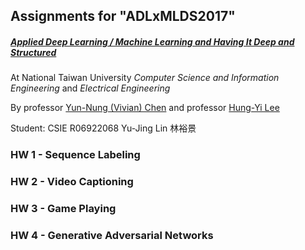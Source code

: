 ## Assignments for "ADLxMLDS2017"

##### [Applied Deep Learning / Machine Learning and Having It Deep and Structured](https://www.csie.ntu.edu.tw/~yvchen/f106-adl/)

At National Taiwan University *Computer Science and Information Engineering* and *Electrical Engineering*

By professor [Yun-Nung (Vivian) Chen](http://vivianchen.idv.tw/) and professor [Hung-Yi Lee](http://speech.ee.ntu.edu.tw/~tlkagk/)

Student: CSIE R06922068 Yu-Jing Lin 林裕景

### HW 1 - Sequence Labeling

### HW 2 - Video Captioning

### HW 3 - Game Playing

### HW 4 - Generative Adversarial Networks
